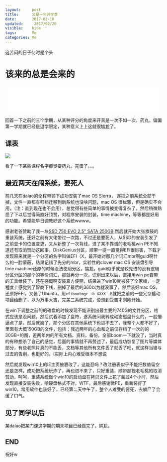 ```yaml
---
layout:     post
title:      又是一年开学季
date:       2017-02-18
updated:     2017/02/20
visible:    hide
tags:       Me
categories: Me
---
```


这苦闷的日子何时是个头

# 该来的总是会来的

<iframe frameborder="no" border="0" marginwidth="0" marginheight="0" width="100%" height="86" src="//music.163.com/outchain/player?type=2&id=426881503&auto=0&height=66"></iframe>

回首一下之前的三个学期，从某种评分的角度来开真是一次不如一次，药丸，偏偏第一学期就已经是退学限定，某种意义上上这就很尴尬了。

## 课表

![](/img/markdown/2-2.png)

看了一下某些课程名字都觉要药丸，完蛋了。。。

## 最近两天在闹系统，要死人

前几天在dalao的全程带领下成功安装了mac OS Sierra， 遂把之前系统全部干掉，文件一直都有归档迁移到新系统也没啥问题，mac OS 很优雅，但是确实不会用，（注：直到现在也不会用），总觉得有些简单的事情被变得复杂了。然后稍微熟悉了下以后觉得简直好顶赞，对程序安装的封装，time machine，等等都是好用的功能。希望能早日调教好这个系统wwww。

感谢老爸赞助了我一块[SSD 750 EVO 2.5" SATA 250GB](http://www.samsung.com/us/business/computing/solid-state-drives/MZ-750250BW),然后就开始大张旗鼓的重装系统，还好之前有大佬带过一次路，不过还是要死人，从SSD的安装引发了之前显卡的位置变更，又从新整了一次背线，进了某不靠谱的老毛桃win PE不知道还有取消赞助这回事，DiskGenius分区，顺带一提一直觉得EFI很厉害，下载才发现原来就是一个分区的名字叫做EFI（X，最开始对那几个词汇mbr啊guid啊什么的一脸蒙蔽，结果记错了先分的mbr，实验性的clover mac OS 安装盘引导 time machine还原的时候没法使用分区，尴尬，guid似乎就是较先进的没有逻辑分区分区的那个的等价词汇，那就再分一次，识别出来以后，直接用win pe自带的工具给装了，还在感慨啊安装真方便啊，结果进了win10就被装了全家桶，一定程度上感觉到了智商下线，删掉了最后的360以为就没事了，然后装好mac OS，还原好EFI，又装了Ubuntu，用`efibootmgr -b XXXX -B`就把之前的一些冗杂启动项目给删了，以为万事大吉，完美三系统完成，没想到受苦才刚刚开始。

在win下调整之前的的磁盘的时候发现不能识别出最主要的740G的文件分区，格式应该是没问题，然后试着添加了盘符，遂系统问我转成动态磁盘什么的，一脸懵逼点了是，然后就崩了，那个分区在其他系统下也进不去了，我整个人都不好了，里面有大概150GB的文件，包括：我近两年的心血和之前仅存档了一次的的30GB+的图，近两年内的所有文档，资料，备份。全部boom一下就没了，当时真的有种想杀了自己的感觉，后面的事情就不再赘述了，最后成功恢复了图片等媒体部分，有些老照片真的不能丢，文档等其他所有文件丢了就丢了吧，就这样当错与过去的告别，也挺好的。(实际上内心难受根本不想说

然后就发现win10上的IE主页被篡改了，这能忍吗？改注册表似乎不能把数值留空还是怎样，成功把系统玩炸了，再也进不来了，只好重装，顺带鄙视老毛桃的取消赞助，呵呵，重装系统做个win10的启动盘在拷贝文件上花了超过4个小时，然后发现直接安装失败，哈硬盘格式不对，WTF，最后感谢微PE，重新装好了win10，常用软件也装好了，已经第二天中午了，整个人难受的要死，去躺尸了会缓了口气。

## 见了同学以后

某dalao把某门课这学期的期末项目已经做完了，尴尬。

## END

祝好w

